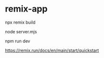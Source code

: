# remix-app

npx remix build

node server.mjs

npm run dev

https://remix.run/docs/en/main/start/quickstart